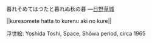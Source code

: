 暮れそめてはつたと暮れぬ秋の暮
—[日野草城](https://ja.wikipedia.org/wiki/日野草城)

||kuresomete hatta to kurenu aki no kure||

浮世絵: Yoshida Toshi, Space, Shôwa period, circa 1965